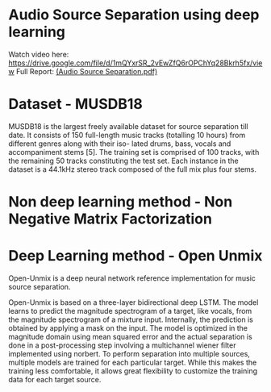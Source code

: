 # Audio Source Separation using deep learning

Watch video here: https://drive.google.com/file/d/1mQYxrSR_2vEwZfQ6rOPChYq28Bkrh5fx/view
Full Report: [(Audio Source Separation.pdf)](https://github.com/LaughBuddha/Audio-Source-Separation/blob/master/Audio%20Source%20Separation.pdf)

# Dataset - MUSDB18

MUSDB18 is the largest freely available dataset for source separation till date. It consists of 150 full-length music tracks (totalling 10 hours) from different genres along with their iso- lated drums, bass, vocals and accompaniment stems [5]. The training set is comprised of 100 tracks, with the remaining 50 tracks constituting the test set. Each instance in the dataset is a 44.1kHz stereo track composed of the full mix plus four stems.

# Non deep learning method - Non Negative Matrix Factorization


# Deep Learning method - Open Unmix

Open-Unmix is a deep neural network reference implementation for music source separation.

Open-Unmix is based on a three-layer bidirectional deep LSTM. The model learns to predict the magnitude spectrogram of a target, like vocals, from the magnitude spectrogram of a mixture input. Internally, the prediction is obtained by applying a mask on the input. The model is optimized in the magnitude domain using mean squared error and the actual separation is done in a post-processing step involving a multichannel wiener filter implemented using norbert. To perform separation into multiple sources, multiple models are trained for each particular target. While this makes the training less comfortable, it allows great flexibility to customize the training data for each target source.


